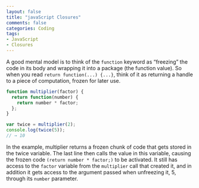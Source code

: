```yaml
---
layout: false
title: "javaScript Closures"
comments: false
categories: Coding
tags:
- JavaScript
- Closures
---
```


A good mental model is to think of the `function` keyword as “freezing” the code in its body and wrapping it into a package (the function value). So when you read `return function(...) {...}`, think of it as returning a handle to a piece of computation, frozen for later use.

```js
function multiplier(factor) {
  return function(number) {
    return number * factor;
  };
}

var twice = multiplier(2);
console.log(twice(5));
// → 10
```

In the example, multiplier returns a frozen chunk of code that gets stored in the twice variable. The last line then calls the value in this variable, causing the frozen code `(return number * factor;)` to be activated. It still has access to the `factor` variable from the `multiplier` call that created it, and in addition it gets access to the argument passed when unfreezing it, 5, through its `number` parameter.
